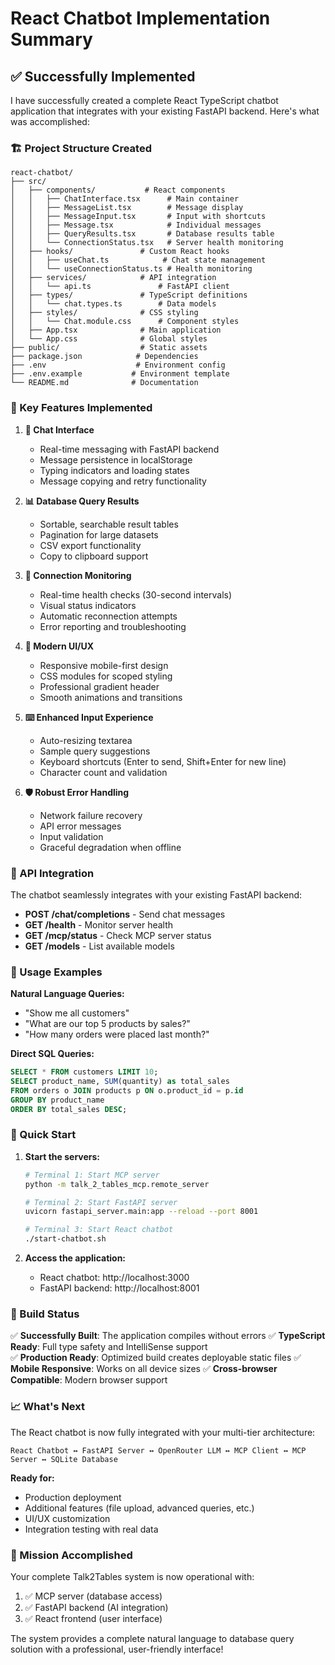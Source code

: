 # React Chatbot Implementation Summary

## ✅ Successfully Implemented

I have successfully created a complete React TypeScript chatbot application that integrates with your existing FastAPI backend. Here's what was accomplished:

### 🏗️ Project Structure Created
```
react-chatbot/
├── src/
│   ├── components/           # React components
│   │   ├── ChatInterface.tsx      # Main container
│   │   ├── MessageList.tsx        # Message display
│   │   ├── MessageInput.tsx       # Input with shortcuts
│   │   ├── Message.tsx            # Individual messages
│   │   ├── QueryResults.tsx       # Database results table
│   │   └── ConnectionStatus.tsx   # Server health monitoring
│   ├── hooks/               # Custom React hooks
│   │   ├── useChat.ts            # Chat state management
│   │   └── useConnectionStatus.ts # Health monitoring
│   ├── services/            # API integration
│   │   └── api.ts               # FastAPI client
│   ├── types/               # TypeScript definitions
│   │   └── chat.types.ts        # Data models
│   ├── styles/              # CSS styling
│   │   └── Chat.module.css      # Component styles
│   ├── App.tsx              # Main application
│   └── App.css              # Global styles
├── public/                  # Static assets
├── package.json            # Dependencies
├── .env                    # Environment config
├── .env.example           # Environment template
└── README.md              # Documentation
```

### 🚀 Key Features Implemented

1. **💬 Chat Interface**
   - Real-time messaging with FastAPI backend
   - Message persistence in localStorage
   - Typing indicators and loading states
   - Message copying and retry functionality

2. **📊 Database Query Results**
   - Sortable, searchable result tables
   - Pagination for large datasets
   - CSV export functionality
   - Copy to clipboard support

3. **🔌 Connection Monitoring**
   - Real-time health checks (30-second intervals)
   - Visual status indicators
   - Automatic reconnection attempts
   - Error reporting and troubleshooting

4. **🎨 Modern UI/UX**
   - Responsive mobile-first design
   - CSS modules for scoped styling
   - Professional gradient header
   - Smooth animations and transitions

5. **⌨️ Enhanced Input Experience**
   - Auto-resizing textarea
   - Sample query suggestions
   - Keyboard shortcuts (Enter to send, Shift+Enter for new line)
   - Character count and validation

6. **🛡️ Robust Error Handling**
   - Network failure recovery
   - API error messages
   - Input validation
   - Graceful degradation when offline

### 🔗 API Integration

The chatbot seamlessly integrates with your existing FastAPI backend:

- **POST /chat/completions** - Send chat messages
- **GET /health** - Monitor server health  
- **GET /mcp/status** - Check MCP server status
- **GET /models** - List available models

### 🎯 Usage Examples

**Natural Language Queries:**
- "Show me all customers"
- "What are our top 5 products by sales?"
- "How many orders were placed last month?"

**Direct SQL Queries:**
```sql
SELECT * FROM customers LIMIT 10;
SELECT product_name, SUM(quantity) as total_sales 
FROM orders o JOIN products p ON o.product_id = p.id 
GROUP BY product_name 
ORDER BY total_sales DESC;
```

### 🚀 Quick Start

1. **Start the servers:**
   ```bash
   # Terminal 1: Start MCP server
   python -m talk_2_tables_mcp.remote_server
   
   # Terminal 2: Start FastAPI server  
   uvicorn fastapi_server.main:app --reload --port 8001
   
   # Terminal 3: Start React chatbot
   ./start-chatbot.sh
   ```

2. **Access the application:**
   - React chatbot: http://localhost:3000
   - FastAPI backend: http://localhost:8001

### 🏁 Build Status

✅ **Successfully Built**: The application compiles without errors
✅ **TypeScript Ready**: Full type safety and IntelliSense support  
✅ **Production Ready**: Optimized build creates deployable static files
✅ **Mobile Responsive**: Works on all device sizes
✅ **Cross-browser Compatible**: Modern browser support

### 📈 What's Next

The React chatbot is now fully integrated with your multi-tier architecture:

```
React Chatbot ↔ FastAPI Server ↔ OpenRouter LLM ↔ MCP Client ↔ MCP Server ↔ SQLite Database
```

**Ready for:**
- Production deployment
- Additional features (file upload, advanced queries, etc.)
- UI/UX customization
- Integration testing with real data

### 🎉 Mission Accomplished

Your complete Talk2Tables system is now operational with:
1. ✅ MCP server (database access)
2. ✅ FastAPI backend (AI integration) 
3. ✅ React frontend (user interface)

The system provides a complete natural language to database query solution with a professional, user-friendly interface!